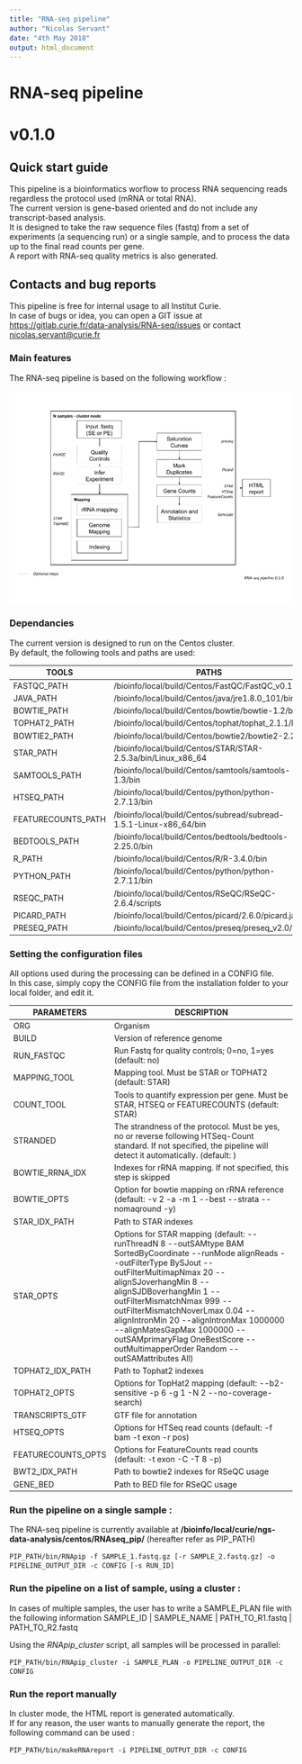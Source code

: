 ```yaml
---
title: "RNA-seq pipeline"
author: "Nicolas Servant"
date: "4th May 2018"
output: html_document
---
```


# RNA-seq pipeline
# v0.1.0

## Quick start guide

This pipeline is a bioinformatics worflow to process RNA sequencing reads regardless the protocol used (mRNA or total RNA).  
The current version is gene-based oriented and do not include any transcript-based analysis.  
It is designed to take the raw sequence files (fastq) from a set of experiments (a sequencing run) or a single sample, and to process the data up to the final read counts per gene.  
A report with RNA-seq quality metrics is also generated.

## Contacts and bug reports

This pipeline is free for internal usage to all Institut Curie.  
In case of bugs or idea, you can open a GIT issue at https://gitlab.curie.fr/data-analysis/RNA-seq/issues or contact nicolas.servant@curie.fr

### Main features

The RNA-seq pipeline is based on the following workflow :

![RNA-seq worflow](RNApip-wkf.png)

### Dependancies

The current version is designed to run on the Centos cluster.  
By default, the following tools and paths are used:

TOOLS | PATHS 
--- | --- 
FASTQC_PATH | /bioinfo/local/build/Centos/FastQC/FastQC_v0.11.5
JAVA_PATH | /bioinfo/local/build/Centos/java/jre1.8.0_101/bin
BOWTIE_PATH | /bioinfo/local/build/Centos/bowtie/bowtie-1.2/bin
TOPHAT2_PATH | /bioinfo/local/build/Centos/tophat/tophat_2.1.1/bin
BOWTIE2_PATH | /bioinfo/local/build/Centos/bowtie2/bowtie2-2.2.9
STAR_PATH | /bioinfo/local/build/Centos/STAR/STAR-2.5.3a/bin/Linux_x86_64
SAMTOOLS_PATH | /bioinfo/local/build/Centos/samtools/samtools-1.3/bin
HTSEQ_PATH | /bioinfo/local/build/Centos/python/python-2.7.13/bin
FEATURECOUNTS_PATH | /bioinfo/local/build/Centos/subread/subread-1.5.1-Linux-x86_64/bin
BEDTOOLS_PATH | /bioinfo/local/build/Centos/bedtools/bedtools-2.25.0/bin
R_PATH | /bioinfo/local/build/Centos/R/R-3.4.0/bin
PYTHON_PATH | /bioinfo/local/build/Centos/python/python-2.7.11/bin
RSEQC_PATH | /bioinfo/local/build/Centos/RSeQC/RSeQC-2.6.4/scripts
PICARD_PATH | /bioinfo/local/build/Centos/picard/2.6.0/picard.jar
PRESEQ_PATH | /bioinfo/local/build/Centos/preseq/preseq_v2.0/


### Setting the configuration files

All options used during the processing can be defined in a CONFIG file.  
In this case, simply copy the CONFIG file from the installation folder to your local folder, and edit it.

PARAMETERS | DESCRIPTION 
--- | ---
ORG | Organism
BUILD | Version of reference genome
RUN_FASTQC | Run Fastq for quality controls; 0=no, 1=yes (default: no)
MAPPING_TOOL | Mapping tool. Must be STAR or TOPHAT2 (default: STAR)
COUNT_TOOL | Tools to quantify expression per gene. Must be STAR, HTSEQ or FEATURECOUNTS (default: STAR)
STRANDED | The strandness of the protocol. Must be yes, no or reverse following HTSeq-Count standard. If not specified, the pipeline will detect it automatically. (default: ) 
BOWTIE_RRNA_IDX | Indexes for rRNA mapping. If not specified, this step is skipped
BOWTIE_OPTS | Option for bowtie mapping on rRNA reference (default: -v 2 -a -m 1 --best --strata --nomaqround -y)
STAR_IDX_PATH | Path to STAR indexes
STAR_OPTS | Options for STAR mapping (default: --runThreadN 8 --outSAMtype BAM SortedByCoordinate --runMode alignReads --outFilterType BySJout --outFilterMultimapNmax 20 --alignSJoverhangMin 8 --alignSJDBoverhangMin 1 --outFilterMismatchNmax 999 --outFilterMismatchNoverLmax 0.04 --alignIntronMin 20 --alignIntronMax 1000000 --alignMatesGapMax 1000000 --outSAMprimaryFlag OneBestScore --outMultimapperOrder Random --outSAMattributes All)
TOPHAT2_IDX_PATH | Path to Tophat2 indexes
TOPHAT2_OPTS | Options for TopHat2 mapping (default: --b2-sensitive -p 6 -g 1 -N 2 --no-coverage-search)
TRANSCRIPTS_GTF | GTF file for annotation
HTSEQ_OPTS | Options for HTSeq read counts (default: -f bam -t exon -r pos) 
FEATURECOUNTS_OPTS | Options for FeatureCounts read counts (default: -t exon -C -T 8 -p)
BWT2_IDX_PATH | Path to bowtie2 indexes for RSeQC usage
GENE_BED | Path to BED file for RSeQC usage


### Run the pipeline on a single sample :

The RNA-seq pipeline is currently available at **/bioinfo/local/curie/ngs-data-analysis/centos/RNAseq_pip/** (hereafter refer as PIP_PATH)
 
```
PIP_PATH/bin/RNApip -f SAMPLE_1.fastq.gz [-r SAMPLE_2.fastq.gz] -o PIPELINE_OUTPUT_DIR -c CONFIG [-s RUN_ID] 
```

### Run the pipeline on a list of sample, using a cluster :

In cases of multiple samples, the user has to write a SAMPLE_PLAN file with the following information
SAMPLE_ID | SAMPLE_NAME | PATH_TO_R1.fastq | PATH_TO_R2.fastq   
 
Using the *RNApip_cluster* script, all samples will be processed in parallel:  

```
PIP_PATH/bin/RNApip_cluster -i SAMPLE_PLAN -o PIPELINE_OUTPUT_DIR -c CONFIG 
```

### Run the report manually

In cluster mode, the HTML report is generated automatically.  
If for any reason, the user wants to manually generate the report, the following command can be used :

```
PIP_PATH/bin/makeRNAreport -i PIPELINE_OUTPUT_DIR -c CONFIG
```
